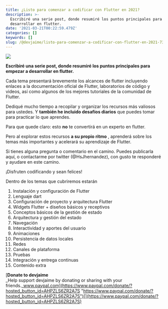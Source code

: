 ```yaml
---
title: ¿Listo para comenzar a codificar con Flutter en 2021?
description: >-
  Escribiré una serie post, donde resumiré los puntos principales para empezar a
  desarrollar en flutter.
date: '2021-03-21T00:22:59.479Z'
categories: []
keywords: []
slug: /@devjaime/listo-para-comenzar-a-codificar-con-flutter-en-2021-73baf56d6b8c
---
```


![](/Users/devjaime/Documents/blog/posts/md_1651648785637/img/0__coEhtk62Yn1j__ia8.png)

**Escribiré una serie post, donde resumiré los puntos principales para empezar a desarrollar en flutter.**

Cada tema presentará brevemente los alcances de flutter incluyendo enlaces a la documentación oficial de Flutter, laboratorios de código y videos, así como algunos de los mejores tutoriales de la comunidad de Flutter.

Dediqué mucho tiempo a recopilar y organizar los recursos más valiosos para ustedes. Y **también he incluido desafíos diarios** que puedes tomar para practicar lo que aprendes.

Para que quede claro: esto **no** te convertirá en un experto en flutter.

Pero al explorar estos recursos **a su propio ritmo** , aprenderá sobre los temas más importantes y acelerará su aprendizaje de Flutter.

Si tienes alguna pregunta o comentario en el camino. Puedes publicarla aquí, o contactarme por twitter (@HsJhernandez), con gusto te responderé y ayudare en este camino.

¡Disfruten codificando y sean felices!

Dentro de los temas que cubriremos estarán

1.  Instalación y configuración de Flutter
2.  Lenguaje dart
3.  Configuración de proyecto y arquitectura Flutter
4.  Widgets Flutter + diseños básicos y receptivos
5.  Conceptos básicos de la gestión de estado
6.  Arquitectura y gestión del estado
7.  Navegación
8.  Interactividad y aportes del usuario
9.  Animaciones
10.  Persistencia de datos locales
11.  Redes
12.  Canales de plataforma
13.  Pruebas
14.  Integración y entrega continuas
15.  Contenido extra

[**Donate to devjaime**  
_Help support devjaime by donating or sharing with your friends._www.paypal.com](https://www.paypal.com/donate/?hosted_button_id=AHPZLS6ZR2A7S "https://www.paypal.com/donate/?hosted_button_id=AHPZLS6ZR2A7S")[](https://www.paypal.com/donate/?hosted_button_id=AHPZLS6ZR2A7S)

​